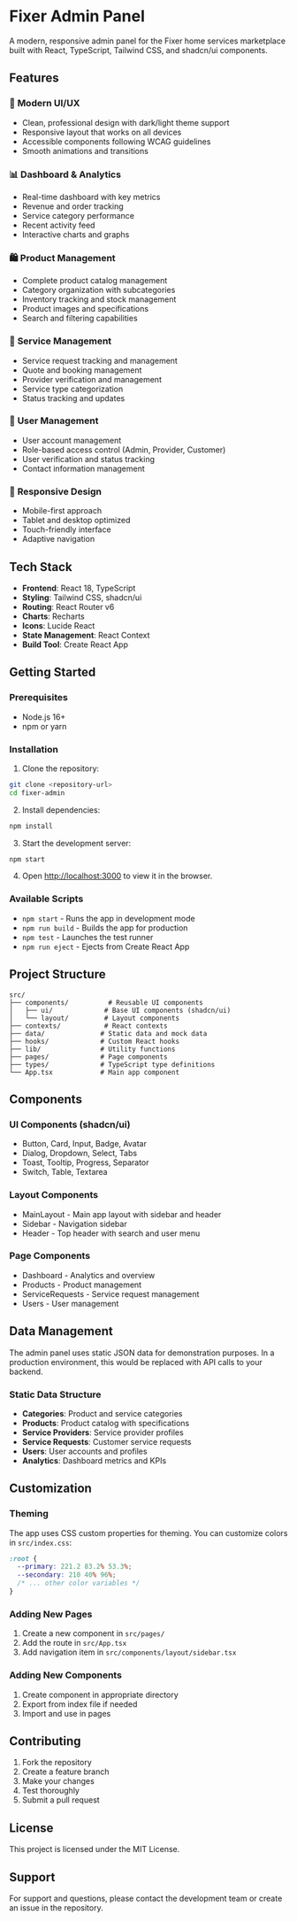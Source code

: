 # Fixer Admin Panel

A modern, responsive admin panel for the Fixer home services marketplace built with React, TypeScript, Tailwind CSS, and shadcn/ui components.

## Features

### 🎨 **Modern UI/UX**
- Clean, professional design with dark/light theme support
- Responsive layout that works on all devices
- Accessible components following WCAG guidelines
- Smooth animations and transitions

### 📊 **Dashboard & Analytics**
- Real-time dashboard with key metrics
- Revenue and order tracking
- Service category performance
- Recent activity feed
- Interactive charts and graphs

### 🛍️ **Product Management**
- Complete product catalog management
- Category organization with subcategories
- Inventory tracking and stock management
- Product images and specifications
- Search and filtering capabilities

### 🔧 **Service Management**
- Service request tracking and management
- Quote and booking management
- Provider verification and management
- Service type categorization
- Status tracking and updates

### 👥 **User Management**
- User account management
- Role-based access control (Admin, Provider, Customer)
- User verification and status tracking
- Contact information management

### 📱 **Responsive Design**
- Mobile-first approach
- Tablet and desktop optimized
- Touch-friendly interface
- Adaptive navigation

## Tech Stack

- **Frontend**: React 18, TypeScript
- **Styling**: Tailwind CSS, shadcn/ui
- **Routing**: React Router v6
- **Charts**: Recharts
- **Icons**: Lucide React
- **State Management**: React Context
- **Build Tool**: Create React App

## Getting Started

### Prerequisites

- Node.js 16+ 
- npm or yarn

### Installation

1. Clone the repository:
```bash
git clone <repository-url>
cd fixer-admin
```

2. Install dependencies:
```bash
npm install
```

3. Start the development server:
```bash
npm start
```

4. Open [http://localhost:3000](http://localhost:3000) to view it in the browser.

### Available Scripts

- `npm start` - Runs the app in development mode
- `npm run build` - Builds the app for production
- `npm test` - Launches the test runner
- `npm run eject` - Ejects from Create React App

## Project Structure

```
src/
├── components/          # Reusable UI components
│   ├── ui/             # Base UI components (shadcn/ui)
│   └── layout/         # Layout components
├── contexts/           # React contexts
├── data/              # Static data and mock data
├── hooks/             # Custom React hooks
├── lib/               # Utility functions
├── pages/             # Page components
├── types/             # TypeScript type definitions
└── App.tsx            # Main app component
```

## Components

### UI Components (shadcn/ui)
- Button, Card, Input, Badge, Avatar
- Dialog, Dropdown, Select, Tabs
- Toast, Tooltip, Progress, Separator
- Switch, Table, Textarea

### Layout Components
- MainLayout - Main app layout with sidebar and header
- Sidebar - Navigation sidebar
- Header - Top header with search and user menu

### Page Components
- Dashboard - Analytics and overview
- Products - Product management
- ServiceRequests - Service request management
- Users - User management

## Data Management

The admin panel uses static JSON data for demonstration purposes. In a production environment, this would be replaced with API calls to your backend.

### Static Data Structure
- **Categories**: Product and service categories
- **Products**: Product catalog with specifications
- **Service Providers**: Service provider profiles
- **Service Requests**: Customer service requests
- **Users**: User accounts and profiles
- **Analytics**: Dashboard metrics and KPIs

## Customization

### Theming
The app uses CSS custom properties for theming. You can customize colors in `src/index.css`:

```css
:root {
  --primary: 221.2 83.2% 53.3%;
  --secondary: 210 40% 96%;
  /* ... other color variables */
}
```

### Adding New Pages
1. Create a new component in `src/pages/`
2. Add the route in `src/App.tsx`
3. Add navigation item in `src/components/layout/sidebar.tsx`

### Adding New Components
1. Create component in appropriate directory
2. Export from index file if needed
3. Import and use in pages

## Contributing

1. Fork the repository
2. Create a feature branch
3. Make your changes
4. Test thoroughly
5. Submit a pull request

## License

This project is licensed under the MIT License.

## Support

For support and questions, please contact the development team or create an issue in the repository.